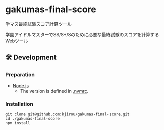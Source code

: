 # gakumas-final-score

学マス最終試験スコア計算ツール

学園アイドルマスターでSS/S+/Sのために必要な最終試験のスコアを計算するWebツール

## :hammer_and_wrench: Development

### Preparation

- [Node.js](https://nodejs.org/)
  - The version is defined in [.nvmrc](/.nvmrc).

### Installation

```
git clone git@github.com:kjirou/gakumas-final-score.git
cd ./gakumas-final-score
npm install
```
